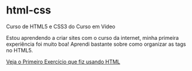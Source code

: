 # html-css
 Curso de HTML5 e CSS3 do  Curso em Vídeo

 Estou aprendendo  a criar sites com o curso da internet, minha primeira experiência foi muito boa! Aprendi bastante sobre como organizar as tags no HTML5. 

<a href="https://jamyssonsamuel.github.io/html-css/exercicios/ex001/index.html">Veja o Primeiro Exercício que fiz usando HTML</a>